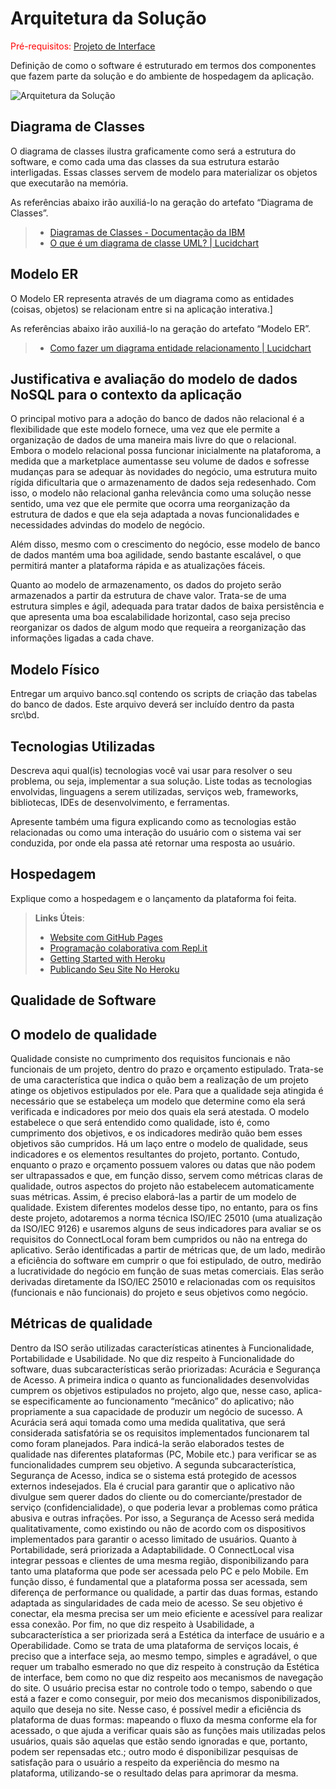 # Arquitetura da Solução

<span style="color:red">Pré-requisitos: <a href="3-Projeto de Interface.md"> Projeto de Interface</a></span>

Definição de como o software é estruturado em termos dos componentes que fazem parte da solução e do ambiente de hospedagem da aplicação.

![Arquitetura da Solução](img/02-mob-arch.png)

## Diagrama de Classes

O diagrama de classes ilustra graficamente como será a estrutura do software, e como cada uma das classes da sua estrutura estarão interligadas. Essas classes servem de modelo para materializar os objetos que executarão na memória.

As referências abaixo irão auxiliá-lo na geração do artefato “Diagrama de Classes”.

> - [Diagramas de Classes - Documentação da IBM](https://www.ibm.com/docs/pt-br/rational-soft-arch/9.6.1?topic=diagrams-class)
> - [O que é um diagrama de classe UML? | Lucidchart](https://www.lucidchart.com/pages/pt/o-que-e-diagrama-de-classe-uml)

## Modelo ER

O Modelo ER representa através de um diagrama como as entidades (coisas, objetos) se relacionam entre si na aplicação interativa.]

As referências abaixo irão auxiliá-lo na geração do artefato “Modelo ER”.

> - [Como fazer um diagrama entidade relacionamento | Lucidchart](https://www.lucidchart.com/pages/pt/como-fazer-um-diagrama-entidade-relacionamento)

## Justificativa e avaliação do modelo de dados NoSQL para o contexto da aplicação

O principal motivo para a adoção do banco de dados não relacional é a flexibilidade que este modelo fornece, uma vez que ele permite a organização de dados de uma maneira mais livre do que o relacional. Embora o modelo relacional possa funcionar inicialmente na plataforoma, a medida que a marketplace aumentasse seu volume de dados e sofresse mudanças para se adequar às novidades do negócio, uma estrutura muito rígida dificultaria que o armazenamento de dados seja redesenhado. Com isso, o modelo não relacional ganha relevância como uma solução nesse sentido, uma vez que ele permite que ocorra uma reorganização da estrutura de dados e que ela seja adaptada a novas funcionalidades e necessidades advindas do modelo de negócio.

Além disso, mesmo com o crescimento do negócio, esse modelo de banco de dados mantém uma boa agilidade, sendo bastante escalável, o que permitirá manter a plataforma rápida e as atualizações fáceis.

Quanto ao modelo de armazenamento, os dados do projeto serão armazenados a partir da estrutura de chave valor. Trata-se de uma estrutura simples e ágil, adequada para tratar dados de baixa persistência e que apresenta uma boa escalabilidade horizontal, caso seja preciso reorganizar os dados de algum modo que requeira a reorganização das informações ligadas a cada chave. 

## Modelo Físico

Entregar um arquivo banco.sql contendo os scripts de criação das tabelas do banco de dados. Este arquivo deverá ser incluído dentro da pasta src\bd.

## Tecnologias Utilizadas

Descreva aqui qual(is) tecnologias você vai usar para resolver o seu problema, ou seja, implementar a sua solução. Liste todas as tecnologias envolvidas, linguagens a serem utilizadas, serviços web, frameworks, bibliotecas, IDEs de desenvolvimento, e ferramentas.

Apresente também uma figura explicando como as tecnologias estão relacionadas ou como uma interação do usuário com o sistema vai ser conduzida, por onde ela passa até retornar uma resposta ao usuário.

## Hospedagem

Explique como a hospedagem e o lançamento da plataforma foi feita.

> **Links Úteis**:
>
> - [Website com GitHub Pages](https://pages.github.com/)
> - [Programação colaborativa com Repl.it](https://repl.it/)
> - [Getting Started with Heroku](https://devcenter.heroku.com/start)
> - [Publicando Seu Site No Heroku](http://pythonclub.com.br/publicando-seu-hello-world-no-heroku.html)

## Qualidade de Software

## O modelo de qualidade

Qualidade consiste no cumprimento dos requisitos funcionais e não funcionais de um projeto, dentro do prazo e orçamento estipulado. Trata-se de uma característica que indica o quão bem a realização de um projeto atinge os objetivos estipulados por ele. Para que a qualidade seja atingida é necessário que se estabeleça um modelo que determine como ela será verificada e indicadores por meio dos quais ela será atestada. O modelo estabelece o que será entendido como qualidade, isto é, como cumprimento dos objetivos, e os indicadores medirão quão bem esses objetivos são cumpridos. Há um laço entre o modelo de qualidade, seus indicadores e os elementos resultantes do projeto, portanto.
Contudo, enquanto o prazo e orçamento possuem valores ou datas que não podem ser ultrapassados e que, em função disso, servem como métricas claras de qualidade, outros aspectos do projeto não estabelecem automaticamente suas métricas. Assim, é preciso elaborá-las a partir de um modelo de qualidade. Existem diferentes modelos desse tipo, no entanto, para os fins deste projeto, adotaremos a norma técnica ISO/IEC 25010 (uma atualização da ISO/IEC 9126) e usaremos alguns de seus indicadores para avaliar se os requisitos do ConnectLocal foram bem cumpridos ou não na entrega do aplicativo. Serão identificadas a partir de métricas que, de um lado, medirão a eficiência do software em cumprir o que foi estipulado, de outro, medirão a lucratividade do negócio em função de suas metas comerciais. Elas serão derivadas diretamente da ISO/IEC 25010 e relacionadas com os requisitos (funcionais e não funcionais) do projeto e seus objetivos como negócio.

## Métricas de qualidade

Dentro da ISO serão utilizadas características atinentes à Funcionalidade, Portabilidade e Usabilidade. 
No que diz respeito à Funcionalidade do software, duas subcaracterísticas serão priorizadas: Acurácia e Segurança de Acesso. A primeira indica o quanto as funcionalidades desenvolvidas cumprem os objetivos estipulados no projeto, algo que, nesse caso, aplica-se especificamente ao funcionamento “mecânico” do aplicativo; não propriamente a sua capacidade de produzir um negócio de sucesso. A Acurácia será aqui tomada como uma medida qualitativa, que será considerada satisfatória se os requisitos implementados funcionarem tal como foram planejados. Para indicá-la serão elaborados testes de qualidade nas diferentes plataformas (PC, Mobile etc.) para verificar se as funcionalidades cumprem seu objetivo. A segunda subcaracterística, Segurança de Acesso, indica se o sistema está protegido de acessos externos indesejados. Ela é crucial para garantir que o aplicativo não divulgue sem querer dados do cliente ou do comerciante/prestador de serviço (confidencialidade), o que poderia levar a problemas como prática abusiva e outras infrações. Por isso, a Segurança de Acesso será medida qualitativamente, como existindo ou não de acordo com os dispositivos implementados para garantir o acesso limitado de usuários. 
Quanto à Portabilidade, será priorizada a Adaptabilidade. O ConnectLocal visa integrar pessoas e clientes de uma mesma região, disponibilizando para tanto uma plataforma que pode ser acessada pelo PC e pelo Mobile. Em função disso, é fundamental que a plataforma possa ser acessada, sem diferença de performance ou qualidade, a partir das duas formas, estando adaptada as singularidades de cada meio de acesso. Se seu objetivo é conectar, ela mesma precisa ser um meio eficiente e acessível para realizar essa conexão.
Por fim, no que diz respeito à Usabilidade, a subcaracterística a ser priorizada será a Estética da interface de usuário e a Operabilidade. Como se trata de uma plataforma de serviços locais, é preciso que a interface seja, ao mesmo tempo, simples e agradável, o que requer um trabalho esmerado no que diz respeito à construção da Estética de interface, bem como no que diz respeito aos mecanismos de navegação do site. O usuário precisa estar no controle todo o tempo, sabendo o que está a fazer e como conseguir, por meio dos mecanismos disponibilizados, aquilo que deseja no site. Nesse caso, é possível medir a eficiência ds plataforma de duas formas: mapeando o fluxo da mesma conforme ela for acessado, o que ajuda a verificar quais são as funções mais utilizadas pelos usuários, quais são aquelas que estão sendo ignoradas e que, portanto, podem ser repensadas etc.; outro modo é disponibilizar pesquisas de satisfação para o usuário a respeito da experiência do mesmo na plataforma, utilizando-se o resultado delas para aprimorar da mesma.

